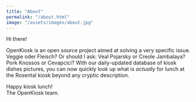 ```yaml
---
title: "About"
permalink: "/about.html"
image: "/assets/images/about.jpg"
---
```


Hi there!   

OpenKiosk is an open source project aimed at solving a very specific issue. 
Veggie oder Fleisch? Or should I ask: Veal Pojarsky or Creole Jambalaya? 
Pork Knossos or Cevapcici? With our daily-updated database of kiosk dishes 
pictures, you can now quickly look up what is *actually* for lunch at the 
Rosental kiosk beyond any cryptic description. 

Happy kiosk lunch!   
The OpenKiosk team.
